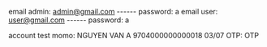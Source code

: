 email admin: admin@gmail.com ------ password: a
email user: user@gmail.com   ------ password: a

account test momo:
NGUYEN VAN A
9704000000000018
03/07
OTP: OTP
